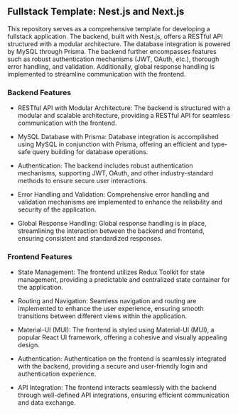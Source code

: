 ## Fullstack Template: Nest.js and Next.js
This repository serves as a comprehensive template for developing a fullstack application. The backend, built with Nest.js, offers a RESTful API structured with a modular architecture. The database integration is powered by MySQL through Prisma. The backend further encompasses features such as robust authentication mechanisms (JWT, OAuth, etc.), thorough error handling, and validation. Additionally, global response handling is implemented to streamline communication with the frontend.

### Backend Features
- RESTful API with Modular Architecture:
The backend is structured with a modular and scalable architecture, providing a RESTful API for seamless communication with the frontend.

- MySQL Database with Prisma:
Database integration is accomplished using MySQL in conjunction with Prisma, offering an efficient and type-safe query building for database operations.

- Authentication:
The backend includes robust authentication mechanisms, supporting JWT, OAuth, and other industry-standard methods to ensure secure user interactions.

- Error Handling and Validation:
Comprehensive error handling and validation mechanisms are implemented to enhance the reliability and security of the application.

- Global Response Handling:
Global response handling is in place, streamlining the interaction between the backend and frontend, ensuring consistent and standardized responses.

### Frontend Features
- State Management:
The frontend utilizes Redux Toolkit for state management, providing a predictable and centralized state container for the application.

- Routing and Navigation:
Seamless navigation and routing are implemented to enhance the user experience, ensuring smooth transitions between different views within the application.

- Material-UI (MUI):
The frontend is styled using Material-UI (MUI), a popular React UI framework, offering a cohesive and visually appealing design.

- Authentication:
Authentication on the frontend is seamlessly integrated with the backend, providing a secure and user-friendly login and authentication experience.

- API Integration:
The frontend interacts seamlessly with the backend through well-defined API integrations, ensuring efficient communication and data exchange.
